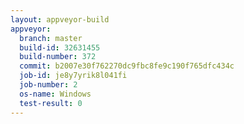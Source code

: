 ```yaml
---
layout: appveyor-build
appveyor:
  branch: master
  build-id: 32631455
  build-number: 372
  commit: b2007e30f762270dc9fbc8fe9c190f765dfc434c
  job-id: je8y7yrik8l041fi
  job-number: 2
  os-name: Windows
  test-result: 0
---
```

